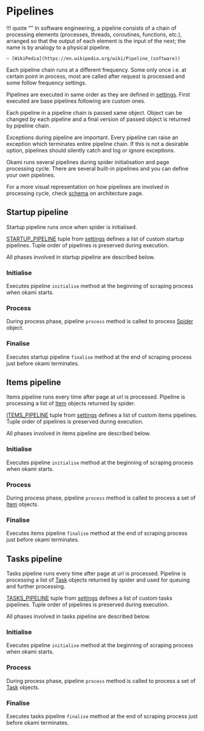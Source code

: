 # Pipelines

!!! quote ""
    In software engineering, a pipeline consists of a chain of processing elements (processes, threads, coroutines, functions, etc.), arranged so that the output of each element is the input of the next; the name is by analogy to a physical pipeline.
    
    – [WikiPedia](https://en.wikipedia.org/wiki/Pipeline_(software))


Each pipeline chain runs at a different frequency. Some only once i.e. at certain point in process, most are called after request is processed and some follow frequency settings.

Pipelines are executed in same order as they are defined in [settings](settings.md). First executed are base pipelines following are custom ones.

Each pipeline in a pipeline chain is passed same object. Object can be changed by each pipeline and a final version of passed object is returned by pipeline chain.

Exceptions during pipeline are important. Every pipeline can raise an exception which terminates entire pipeline chain. If this is not a desirable option, pipelines should silently catch and log or ignore exceptions.


Okami runs several pipelines during spider initialisation and page processing cycle. There are several built-in pipelines and you can define your own pipelines.

For a more visual representation on how pipelines are involved in processing cycle, check [schema](architecture.md#schema) on architecture page.


## Startup pipeline

Startup pipeline runs once when spider is initialised.

[STARTUP_PIPELINE](settings.md#startup_pipeline) tuple from [settings](settings.md) defines a list of custom startup pipelines. Tuple order of pipelines is preserved during execution.

All phases involved in startup pipeline are described below.

### Initialise

Executes pipeline `initialise` method at the beginning of scraping process when okami starts.

### Process

During process phase, pipeline `process` method is called to process [Spider](api.md#spider) object.

### Finalise

Executes startup pipeline `finalise` method at the end of scraping process just before okami terminates.


## Items pipeline

Items pipeline runs every time after page at url is processed. Pipeline is processing a list of [Item](api.md#item) objects returned by spider.

[ITEMS_PIPELINE](settings.md#items_pipeline) tuple from [settings](settings.md) defines a list of custom items pipelines. Tuple order of pipelines is preserved during execution.

All phases involved in items pipeline are described below.

### Initialise

Executes pipeline `initialise` method at the beginning of scraping process when okami starts.

### Process

During process phase, pipeline `process` method is called to process a set of [Item](api.md#item) objects.

### Finalise

Executes items pipeline `finalise` method at the end of scraping process just before okami terminates.


## Tasks pipeline

Tasks pipeline runs every time after page at url is processed. Pipeline is processing a list of [Task](api.md#task) objects returned by spider and used for queuing and further processing.

[TASKS_PIPELINE](settings.md#tasks_pipeline) tuple from [settings](settings.md) defines a list of custom tasks pipelines. Tuple order of pipelines is preserved during execution.

All phases involved in tasks pipeline are described below.

### Initialise

Executes pipeline `initialise` method at the beginning of scraping process when okami starts.

### Process

During process phase, pipeline `process` method is called to process a set of [Task](api.md#task) objects.

### Finalise

Executes tasks pipeline `finalise` method at the end of scraping process just before okami terminates.
